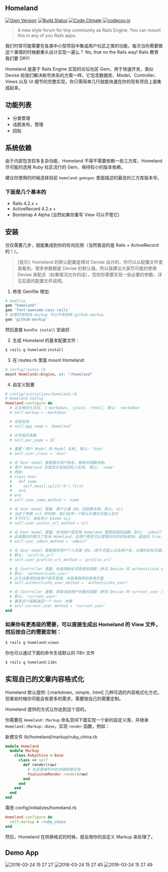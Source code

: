 Homeland
--------

[![Gem Version](https://badge.fury.io/rb/homeland.svg)](https://badge.fury.io/rb/homeland) [![Build Status](https://travis-ci.org/huacnlee/homeland.svg)](https://travis-ci.org/huacnlee/homeland) [![Code Climate](https://codeclimate.com/github/huacnlee/homeland/badges/gpa.svg)](https://codeclimate.com/github/huacnlee/homeland) [![codecov.io](https://codecov.io/github/huacnlee/homeland/coverage.svg?branch=master)](https://codecov.io/github/huacnlee/homeland?branch=master)

> A new style forum for tiny community as Rails Engine. You can mount this in any of you Rails apps.

我们时常可能需要在各类中小型项目中集成用户社区之类的功能，每次当你需要做这个事情的时候都重头设计实现一遍么？ No, that no the Rails way! Rails 教育我们要 DRY!

Homeland 是基于 Rails Engine 实现的论坛社区 Gem，用于快速开发，类似 Devise 给我们解决账号体系的方案一样。它包含数据库、Model、Controller、Views 以及 UI 细节的完整实现，你只需简单几行就能快速在你的现有项目上面集成起来。

## 功能列表

- 分类管理
- 话题发布，管理
- 回帖

## 系统依赖

由于内部包含较多复杂功能，Homeland 不得不需要依赖一些三方库，Homeland 尽可能的选用 Ruby 社区流行的 Gem，保持较小的版本依赖。

建议你使用的时候选择目前 `homeland.gemspec` 里面描述的最佳的三方库版本号。

### 下面是几个基本的

- Rails 4.2.x +
- ActiveRecord 4.2.x +
- Bootstrap 4 Alpha (当然如果你重写 View 可以不管它)

## 安装

仅仅需要几步，就能集成到你的任何应用（当然我说的是 Rails + ActiveRecord 的！）。

> [提示]: Homeland 的默认配置是增对 Devise 设计的，你可以从配置文件里面看到，很多参数都是 Devise 的默认值。所以我建议大家尽可能的使用 Devise 来配合（如果情况允许的话），否则你需要实现一些必要的参数，详见后面的配置文件说明。

1. 修改 Gemfile 增加:

```ruby
# Gemfile
gem "homeland"
gem 'font-awesome-sass-rails'
# 如果你用其他 markup 可以不用依赖 github-markup
gem 'github-markup'
```

然后直接 `bundle install` 安装好.

2. 生成 Homeland 的基本配置文件：

```bash
$ rails g homeland:install
```

3. 在 routes.rb 里面 mount Homeland:

```ruby
# config/routes.rb
mount Homeland::Engine, at: "/homeland"
```

4. 自定义配置

```ruby
# config/initializes/homeland.rb
# Homeland Config
Homeland.configure do
  # 正文格式化方式, [:markdown, :plain, :html], 默认: :markdown
  # self.markup = :markdown

  # 应用名称
  # self.app_name = 'Homeland'

  # 分页每页条数
  # self.per_page = 32

  # 重要！用户 Model 的 Model 名称, 默认: 'User'
  # self.user_class = 'User'

  # 在 User model 里面表示用户姓名、昵称的函数名称。
  # 用于 Homeland 页面显示发帖回帖人名称, 默认: 'name'
  # 例如:
  # class User
  #   def name
  #     self.email.split('@').first
  #   end
  # end
  # self.user_name_method = 'name'

  # 在 User model 里面，用户头像 URL 的函数名称，默认: nil
  # 当这个参数 nil 的时候，我们会用一个默认头像在页面上显示
  # 关于尺寸，请给至少 64x64 以上
  # self.user_avatar_url_method = nil

  # 在 User model 里面，检测用户是否有 Homeland 管理权限的函数，默认: 'admin?'
  # 此函数目的是为了告诉 Homeland，此用户是否可以管理论坛的回帖发帖，请返回 true, false
  # self.user_admin_method = 'admin?'

  # 在 User model 里面提供用户个人页面 URL（用于页面上点击用户名、头像的目标页面）
  # 默认: 'profile_url'
  # self.user_profile_url_method = 'profile_url'

  # 在 Controller 里面，检查限制必须登录的函数（参见 Devise 的 authenticate_user! 方法）
  # 默认: 'authenticate_user!'
  # 此方法要求检查用户是否登录，未登录跳转到登录页面
  # self.authenticate_user_method = 'authenticate_user!'

  # 在 Controller 里面，获取当前用户对象的函数（参加 Devise 的 current_user 方法)
  # 默认: 'current_user'
  # 要求这个函数返回一个 User 对象
  # self.current_user_method = 'current_user'
end

```

### 如果你有更高级的需要，可以直接生成出 Homeland 的 View 文件，然后按自己的需要定制：

```bash
$ rails g homeland:views
```

你也可以通过下面的命令生成默认的 I18n 文件

```bash
$ rails g homeland:i18n
```

## 实现自己的文章内容格式化

Homeland 默认提供: [:markdown, :simple, :html] 几种可选的内容格式化方式，但某些时候你可能会有更多的需求，需要按自己的需要定制。

Homeland 提供的方式让你达到这个目的。

你需要在 `Homeland::Markup` 命名空间下面实现一个新的自定义类，并继承 `Homeland::Markup::Base`，实现 `render` 函数，例如：

新建文件 lib/homeland/markup/ruby_china.rb

```ruby
module Homeland
  module Markup
    class RubyChina < Base
      class << self
        def render(raw)
          # 在这里编写你的详细转换实现
          YouCustomRender.render(raw)
        end
      end
    end
  end
end
```

需改 config/initializes/homeland.rb

```ruby
Homeland.configure do
  self.markup = :ruby_china
end
```

然后，Homeland 在转换格式的时候，就会用你的自定义 Markup 来处理了。

## Demo App

![2016-03-24 15 27 27](https://cloud.githubusercontent.com/assets/5518/14011062/4ca58542-f1d6-11e5-97bb-e43e67e4686e.png)
![2016-03-24 15 27 45](https://cloud.githubusercontent.com/assets/5518/14011063/4caa8326-f1d6-11e5-9161-ef93afe07465.png)
![2016-03-24 15 27 49](https://cloud.githubusercontent.com/assets/5518/14011061/4ca57bf6-f1d6-11e5-8343-291d7e92bf3c.png)
